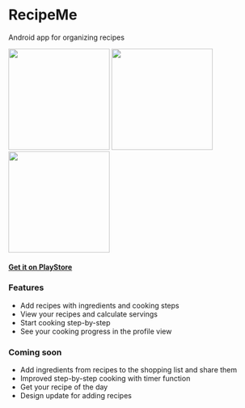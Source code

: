 # RecipeMe
Android app for organizing recipes

<p float="left">
  <img src="https://user-images.githubusercontent.com/39668950/105490666-65b30880-5cb5-11eb-8e51-6f51fad94570.png" width="200" />
  <img src="https://user-images.githubusercontent.com/39668950/105492099-af045780-5cb7-11eb-9faf-42911ee1c121.png" width="200" />
  <img src="https://user-images.githubusercontent.com/39668950/105490687-6ba8e980-5cb5-11eb-8c3a-c618a3d59769.png" width="200" /> 
</p>

#### [Get it on PlayStore](https://play.google.com/store/apps/details?id=de.hs_rm.recipe_me)

### Features
* Add recipes with ingredients and cooking steps
* View your recipes and calculate servings
* Start cooking step-by-step
* See your cooking progress in the profile view

### Coming soon
* Add ingredients from recipes to the shopping list and share them
* Improved step-by-step cooking with timer function
* Get your recipe of the day
* Design update for adding recipes
